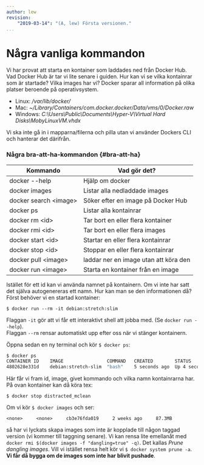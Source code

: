 ```yaml
---
author: lew
revision:
    "2019-03-14": "(A, lew) Första versionen."
...
```

Några vanliga kommandon
=======================

Vi har provat att starta en kontainer som laddades ned från Docker Hub. Vad Docker Hub är tar vi lite senare i guiden. Hur kan vi se vilka kontainrar som är startade? Vilka images har vi? Docker sparar all information på olika platser beroende på operativsystem.

* Linux: */var/lib/docker/*
* Mac: *~/Library/Containers/com.docker.docker/Data/vms/0/Docker.raw*
* Windows: *C:\Users\Public\Documents\Hyper-V\Virtual Hard Disks\MobyLinuxVM.vhdx*

Vi ska inte gå in i mapparna/filerna och pilla utan vi använder Dockers CLI och hanterar det därifrån.



### Några bra-att-ha-kommandon {#bra-att-ha}

| Kommando                    | Vad gör det?                          |
|-----------------------      |------------------------------------   |
| docker --help               | Hjälp om docker                       |
| docker images               | Listar alla nedladdade images         |
| docker search &lt;image&gt; | Söker efter en image på Docker Hub    |
| docker ps                   | Listar alla kontainrar                |
| docker rm &lt;id&gt;        | Tar bort en eller flera kontainer     |
| docker rmi &lt;id&gt;       | Tar bort en eller flera images        |
| docker start &lt;id&gt;     | Startar en eller flera kontainrar     |
| docker stop &lt;id&gt;      | Stoppar en eller flera kontainrar     |
| docker pull &lt;image&gt;   | laddar ner en image utan att köra den |
| docker run &lt;image&gt;    | Starta en kontainer från en image     |

Istället för ett id kan vi använda namnet på kontainern. Om vi inte har satt det själva autogenereras ett namn. Hur kan man se den informationen då? Först behöver vi en startad kontainer:

`$ docker run --rm -it debian:stretch:slim`

Flaggan `-it` gör att vi får ett interaktivt shell att jobba med. (Se `docker run --help`).  
Flaggan `--rm` rensar automatiskt upp efter oss när vi stänger kontainern.

Öppna sedan en ny terminal och kör `$ docker ps`:

```bash
$ docker ps
CONTAINER ID    IMAGE                COMMAND   CREATED        STATUS          PORTS           NAMES
4802628e331d    debian:stretch-slim  "bash"    5 seconds ago  Up 4 seconds                    distracted_mclean
```

Här får vi fram id, image, givet kommando och vilka namn kontainrarna har. På ovan kontainer kan då köra tex:

```
$ docker stop distracted_mclean
```

Om vi kör `$ docker images` och ser:
```
<none>     <none>     cb3e76fda019     2 weeks ago     87.3MB
```

så har vi lyckats skapa images som inte är kopplade till någon taggad version (vi kommer till taggning senare). Vi kan rensa lite emellanåt med `docker rmi $(docker images -f "dangling=true" -q)`. Det kallas *Prune dangling images*. Vill vi istället rensa helt kör vi `$ docker system prune -a`. **Vi får då bygga om de images som inte har blivit pushade**. 
